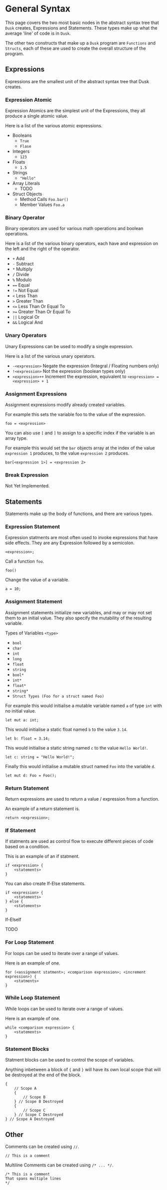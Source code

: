 # General Syntax

This page covers the two most basic nodes in the abstract syntax tree that `Dusk` creates, Expressions
and Statements. These types make up what the average 'line' of code is in `Dusk`.

The other two constructs that make up a `Dusk` program are `Functions` and `Structs`, each of these are
used to create the overall structure of the program.

## Expressions

Expressions are the smallest unit of the abstract syntax tree that Dusk creates.

### Expression Atomic

Expression Atomics are the simplest unit of the Expressions, they all produce a single atomic value.

Here is a list of the various atomic expressions.

- Booleans
    - `True`
    - `Flase`
- Integers
    - `123`
- Floats
    - `1.5`
- Strings
    - `"Hello"`
- Array Literals
    -  TODO
- Struct Objects
    - Method Calls `Foo.bar()`
    - Member Values `Foo.a`

### Binary Operator

Binary operators are used for various math operations and boolean operations.

Here is a list of the various binary operators, each have and expression on the left and the
right of the operator.

- `+` Add
- `-` Subtract
- `*` Multiply
- `/` Divide
- `%` Modulo
- `==` Equal
- `!=` Not Equal
- `<` Less Than
- `>` Greater Than
- `<=` Less Than Or Equal To
- `>=` Greater Than Or Equal To
- `||` Logical Or
- `&&` Logical And

### Unary Operators

Unary Expressions can be used to modify a single expression.

Here is a list of the various unary operators.

- `-<expression>` Negate the expression (Integral / Floating numbers only)
- `!<expression>` Not the expression (boolean types only)
- `<expression>++` Increment the expression, equivalent to `<expression> = <expression> + 1`

### Assignment Expressions

Assignment expressions modify already created variables.

For example this sets the variable foo to the value of the expression.

`foo = <expression>`

You can also use `[` and `]` to assign to a specific index if the variable is an array type.

For example this would set the `bar` objects array at the index of the value `expression 1` produces,
to the value `expression 2` produces.

`bar[<expression 1>] = <expression 2>`

### Break Expression

Not Yet Implemented.

## Statements

Statements make up the body of functions, and there are various types.

### Expression Statement

Expression statments are most often used to invoke expressions that have side effects. They are any
Expression followed by a semicolon.

`<expression>;`

Call a function `foo`.

```
foo()
```

Change the value of a variable.

```
a = 10;
```


### Assignment Statement

Assignment statements initialize new variables, and may or may not set them to an initial value.
They also specify the mutability of the resulting variable.

Types of Variables `<type>`
- `bool`
- `char`
- `int`
- `long`
- `float`
- `string`
- `bool*`
- `int*`
- `float*`
- `string*`
- `Struct Types (Foo for a struct named Foo)`

For example this would initialise a mutable variable named `a` of type `int` with no initial value.

```
let mut a: int;
```

This would initialise a static float named `b` to the value `3.14`.

```
let b: float = 3.14;
```

This would initialise a static string named `c` to the value `Hello World!`.

```
let c: string = "Hello World!";
```

Finally this would initialise a mutable struct named `Foo` into the variable `d`.

```
let mut d: Foo = Foo();
```

### Return Statement

Return expressions are used to return a value / expression from a function.

An example of a return statement is.

```
return <expression>;
```

### If Statement

If statments are used as control flow to execute different pieces of code based on a condition.

This is an example of an if statment.

```
if <expression> {
    <statements>
}
```

You can also create If-Else statements.

```
if <expression> {
    <statements>
} else {
    <statements>
}
```

If-ElseIf

TODO

### For Loop Statement

For loops can be used to iterate over a range of values.

Here is an example of one.


```
for (<assignment statment>; <comparison expression>; <increment expression>) {
    <statments>
}
```

### While Loop Statement

While loops can be used to iterate over a range of values.

Here is an example of one.

```
while <comparison expression> {
    <statements>
}
```

### Statement Blocks

Statment blocks can be used to control the scope of variables.

Anything inbetween a block of `{` and `}` will have its own local scope that will be destroyed at the
end of the block.

```
{
    // Scope A
    {
        // Scope B
    } // Scope B Destroyed
    {
        // Scope C
    } // Scope C Destroyed
} // Scope A Destroyed
```

## Other

Comments can be created using `//`.

```
// This is a comment
```

Multiline Comments can be created using `/* ... */`.

```
/* This is a comment
That spans multiple lines
*/
```
